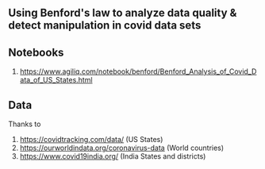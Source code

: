 ## Using Benford's law to analyze data quality & detect manipulation in covid data sets

## Notebooks

1. https://www.agiliq.com/notebook/benford/Benford_Analysis_of_Covid_Data_of_US_States.html

## Data

Thanks to

1. https://covidtracking.com/data/ (US States) 
2. https://ourworldindata.org/coronavirus-data (World countries)
3. https://www.covid19india.org/ (India States and districts)
